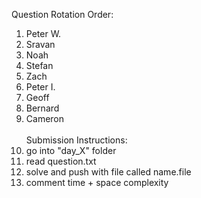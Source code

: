Question Rotation Order:</br>
1. Peter W.</br>
2. Sravan</br>
3. Noah</br>
4. Stefan</br>
5. Zach</br>
6. Peter I.</br>
7. Geoff</br>
8. Bernard</br>
9. Cameron
</br></br>
Submission Instructions:</br>
1. go into "day_X" folder</br>
2. read question.txt</br>
3. solve and push with file called name.file</br>
4. comment time + space complexity</br>

